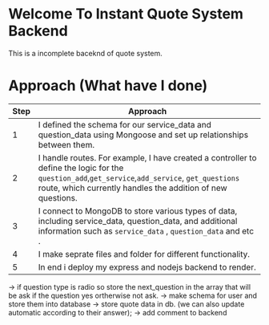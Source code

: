 # Welcome To Instant Quote System Backend
This is a incomplete baceknd of quote system.
# Approach (What have I done)

| Step | Approach              |
|------|-----------------------|
| 1    | I defined the schema for our service_data and question_data using Mongoose and set up relationships between them.  |
| 2    | I handle routes. For example, I have created a controller to define the logic for the `question_add`,`get_service`,`add_service`, `get_questions` route, which currently handles the addition of new questions.   |
| 3    | I connect to MongoDB to store various types of data, including service_data, question_data, and additional information such as `service_data` , `question_data` and etc .   |
| 4    | I make seprate files and folder for different functionality.       |
| 5    | In end i deploy my express and nodejs backend to render. |


-> if question type is radio so store the next_question in the array that will be ask if the question yes ortherwise not ask.
-> make schema for user and store them into database
-> store quote data in db. (we can also update automatic according to their answer);
-> add comment to backend